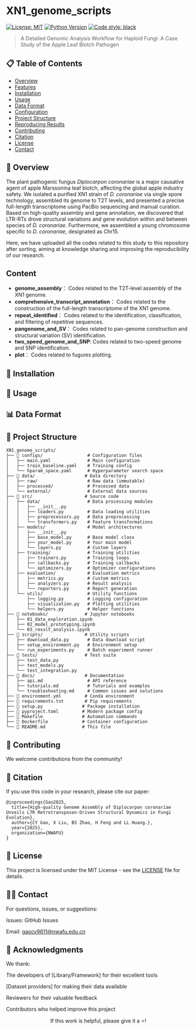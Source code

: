 # XN1_genome_scripts

[![License: MIT](https://img.shields.io/badge/License-MIT-yellow.svg)](https://opensource.org/licenses/MIT)
[![Python Version](https://img.shields.io/badge/python-3.8%2B-blue)](https://www.python.org/downloads/)
[![Code style: black](https://img.shields.io/badge/code%20style-black-000000.svg)](https://github.com/psf/black)

> A Detailed Genomic Analysis Workflow for Haploid Fungi: A Case Study of the Apple Leaf Blotch Pathogen

## 📋 Table of Contents

- [Overview](#overview)
- [Features](#features)
- [Installation](#installation)
- [Usage](#usage)
- [Data Format](#data-format)
- [Configuration](#configuration)
- [Project Structure](#project-structure)
- [Reproducing Results](#reproducing-results)
- [Contributing](#contributing)
- [Citation](#citation)
- [License](#license)
- [Contact](#contact)

## 🎯 Overview
The plant pathogenic fungus *Diplocarpon coronariae* is a major causative agent of apple Marssonina leaf blotch, affecting the global apple industry safety. We isolated a purified XN1 strain of *D. coronariae* via single spore technology, assembled its genome to T2T levels, and presented a precise full-length transcriptome using PacBio sequencing and manual curation. Based on high-quality assembly and gene annotation, we discovered that LTR-RTs drove structural variations and gene evolution within and between species of *D. coronariae*. Furthermore, we assembled a young chromosome specific to *D. coronariae*, designated as Chr15.

Here, we have uploaded all the codes related to this study to this repository after sorting, aiming at knowledge sharing and improving the reproducibility of our research.

## Content
- **genome_assembly**： Codes related to the T2T-level assembly of the XN1 genome.
- **comprehensive_transcript_annotation**： Codes related to the construction of the full-length transcriptome of the XN1 genome.
- **repeat_identified**： Codes related to the identification, classification, and filtering of repetitive sequences.
- **pangenome_and_SV**： Codes related to pan-genome construction and structural variation (SV) identification.
- **two_speed_genome_and_SNP**:  Codes related to two-speed genome and SNP identification.
- **plot**： Codes related to fugures plotting.

## 🚀 Installation

## 📖 Usage

## 📊 Data Format

## 📁 Project Structure

```{}
XN1_genome_scripts/
├── 📁 configs/                 # Configuration files
│   ├── main.yaml              # Main configuration
│   ├── train_baseline.yaml    # Training config
│   └── hparam_space.yaml      # Hyperparameter search space
├── 📁 data/                   # Data directory
│   ├── raw/                   # Raw data (immutable)
│   ├── processed/             # Processed data
│   └── external/              # External data sources
├── 📁 src/                    # Source code
│   ├── data/                  # Data processing modules
│   │   ├── __init__.py
│   │   ├── loaders.py         # Data loading utilities
│   │   ├── preprocessors.py   # Data preprocessing
│   │   └── transformers.py    # Feature transformations
│   ├── models/                # Model architectures
│   │   ├── __init__.py
│   │   ├── base_model.py      # Base model class
│   │   ├── your_model.py      # Your main model
│   │   └── layers.py          # Custom layers
│   ├── training/              # Training utilities
│   │   ├── trainers.py        # Training loops
│   │   ├── callbacks.py       # Training callbacks
│   │   └── optimizers.py      # Optimizer configurations
│   ├── evaluation/            # Evaluation metrics
│   │   ├── metrics.py         # Custom metrics
│   │   ├── analyzers.py       # Result analysis
│   │   └── reporters.py       # Report generation
│   └── utils/                 # Utility functions
│       ├── logging.py         # Logging configuration
│       ├── visualization.py   # Plotting utilities
│       └── helpers.py         # Helper functions
├── 📁 notebooks/              # Jupyter notebooks
│   ├── 01_data_exploration.ipynb
│   ├── 02_model_prototyping.ipynb
│   └── 03_result_analysis.ipynb
├── 📁 scripts/                # Utility scripts
│   ├── download_data.py       # Data download script
│   ├── setup_environment.py   # Environment setup
│   └── run_experiments.py     # Batch experiment runner
├── 📁 tests/                  # Test suite
│   ├── test_data.py
│   ├── test_models.py
│   └── test_integration.py
├── 📁 docs/                   # Documentation
│   ├── api.md                 # API reference
│   ├── tutorials.md           # Tutorials and examples
│   └── troubleshooting.md     # Common issues and solutions
├── 📄 environment.yml         # Conda environment
├── 📄 requirements.txt        # Pip requirements
├── 📄 setup.py               # Package installation
├── 📄 pyproject.toml         # Modern package config
├── 📄 Makefile               # Automation commands
├── 📄 Dockerfile             # Container configuration
└── 📄 README.md              # This file
```

## 🤝 Contributing
We welcome contributions from the community! 

## 📝 Citation
If you use this code in your research, please cite our paper:

```{bibtex}
@inproceedings{Gao2025,
  title={High-quality Genome Assembly of Diplocarpon coronariae Unveils LTR Retrotransposon-Driven Structural Dynamics in Fungi Evolution},
  author={CY Gao, X Liu, BS Zhao, H Feng and LL Huang.},
  year={2025},
  organization={NWAFU}
}
```

## 📄 License
This project is licensed under the MIT License - see the [LICENSE](https://github.com/GaoChengyu/XN1_genome_scripts/blob/main/LICENSE) file for details.

## 🙋‍♂️ Contact
For questions, issues, or suggestions:

Issues: GitHub Issues

Email: gaocy9611@nwafu.edu.cn


## 🙏 Acknowledgments
We thank:

The developers of [Library/Framework] for their excellent tools

[Dataset providers] for making their data available

Reviewers for their valuable feedback

Contributors who helped improve this project



<div align="center">
If this work is helpful, please give it a ⭐!

</div> 
